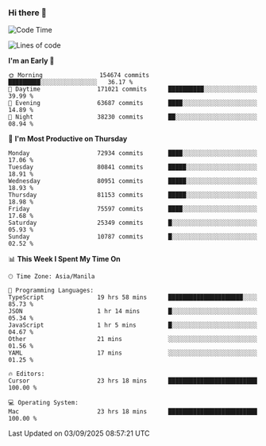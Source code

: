 ### Hi there 👋

<!--START_SECTION:waka-->
![Code Time](http://img.shields.io/badge/Code%20Time-6%2C249%20hrs%2049%20mins-blue)

![Lines of code](https://img.shields.io/badge/From%20Hello%20World%20I%27ve%20Written-145.1%20million%20lines%20of%20code-blue)

**I'm an Early 🐤** 

```text
🌞 Morning                154674 commits      █████████░░░░░░░░░░░░░░░░   36.17 % 
🌆 Daytime                171021 commits      ██████████░░░░░░░░░░░░░░░   39.99 % 
🌃 Evening                63687 commits       ████░░░░░░░░░░░░░░░░░░░░░   14.89 % 
🌙 Night                  38230 commits       ██░░░░░░░░░░░░░░░░░░░░░░░   08.94 % 
```
📅 **I'm Most Productive on Thursday** 

```text
Monday                   72934 commits       ████░░░░░░░░░░░░░░░░░░░░░   17.06 % 
Tuesday                  80841 commits       █████░░░░░░░░░░░░░░░░░░░░   18.91 % 
Wednesday                80951 commits       █████░░░░░░░░░░░░░░░░░░░░   18.93 % 
Thursday                 81153 commits       █████░░░░░░░░░░░░░░░░░░░░   18.98 % 
Friday                   75597 commits       ████░░░░░░░░░░░░░░░░░░░░░   17.68 % 
Saturday                 25349 commits       █░░░░░░░░░░░░░░░░░░░░░░░░   05.93 % 
Sunday                   10787 commits       █░░░░░░░░░░░░░░░░░░░░░░░░   02.52 % 
```


📊 **This Week I Spent My Time On** 

```text
🕑︎ Time Zone: Asia/Manila

💬 Programming Languages: 
TypeScript               19 hrs 58 mins      █████████████████████░░░░   85.73 % 
JSON                     1 hr 14 mins        █░░░░░░░░░░░░░░░░░░░░░░░░   05.34 % 
JavaScript               1 hr 5 mins         █░░░░░░░░░░░░░░░░░░░░░░░░   04.67 % 
Other                    21 mins             ░░░░░░░░░░░░░░░░░░░░░░░░░   01.56 % 
YAML                     17 mins             ░░░░░░░░░░░░░░░░░░░░░░░░░   01.25 % 

🔥 Editors: 
Cursor                   23 hrs 18 mins      █████████████████████████   100.00 % 

💻 Operating System: 
Mac                      23 hrs 18 mins      █████████████████████████   100.00 % 
```


 Last Updated on 03/09/2025 08:57:21 UTC
<!--END_SECTION:waka-->


<!--
**rad182/rad182** is a ✨ _special_ ✨ repository because its `README.md` (this file) appears on your GitHub profile.

Here are some ideas to get you started:

- 🔭 I’m currently working on ...
- 🌱 I’m currently learning ...
- 👯 I’m looking to collaborate on ...
- 🤔 I’m looking for help with ...
- 💬 Ask me about ...
- 📫 How to reach me: ...
- 😄 Pronouns: ...
- ⚡ Fun fact: ...
-->
